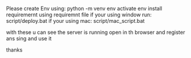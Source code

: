 Please create Env using: python -m venv env
activate env
install requiremernt using requiremnt file
if your using window run: 
    script/deploy.bat
if your using mac:
    script/mac_script.bat

with these u can see the server is running open in th browser and register ans sing and use it 

thanks 